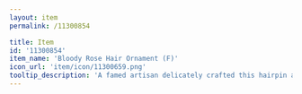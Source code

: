 ```yaml
---
layout: item
permalink: /11300854

title: Item
id: '11300854'
item_name: 'Bloody Rose Hair Ornament (F)'
icon_url: 'item/icon/11300659.png'
tooltip_description: 'A famed artisan delicately crafted this hairpin adorned with pearls and feathers.'
---
```

